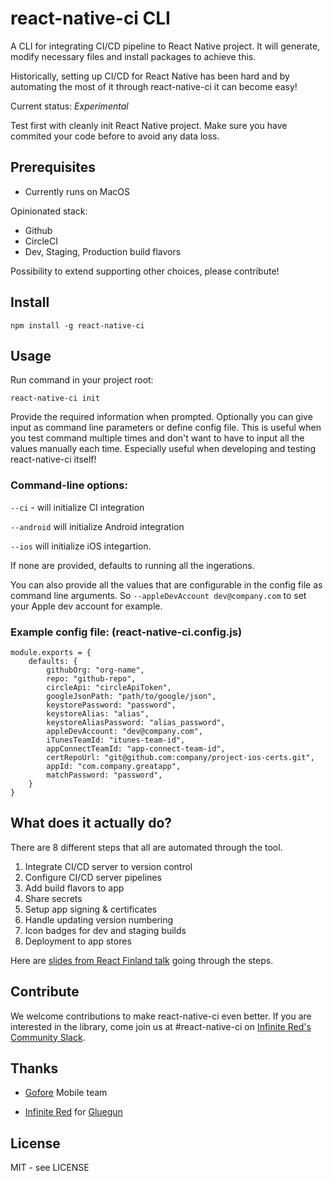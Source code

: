 # react-native-ci CLI

A CLI for integrating CI/CD pipeline to React Native project.
It will generate, modify necessary files and install packages 
to achieve this.

Historically, setting up CI/CD for React Native has been hard and
by automating the most of it through react-native-ci it can become
easy!

Current status: *Experimental*

Test first with cleanly init React Native project.
Make sure you have commited your code before to avoid any data loss.

## Prerequisites

- Currently runs on MacOS

Opinionated stack:

- Github
- CircleCI
- Dev, Staging, Production build flavors

Possibility to extend supporting other choices, please contribute!

## Install

```
npm install -g react-native-ci
```

## Usage

Run command in your project root:

```
react-native-ci init
```

Provide the required information when prompted. Optionally you can give input as command line parameters
or define config file. This is useful when you test command multiple times and don't want
to have to input all the values manually each time. Especially useful when developing and testing
react-native-ci itself!

### Command-line options: 

`--ci` - will initialize CI integration

`--android` will initialize Android integration

`--ios` will initialize iOS integartion.

If none are provided, defaults to running all the ingerations.

You can also provide all the values that are configurable in the config file as command line arguments.
So `--appleDevAccount dev@company.com` to set your Apple dev account for example.

### Example config file: (react-native-ci.config.js)

```
module.exports = {
    defaults: {
        githubOrg: "org-name",
        repo: "github-repo",
        circleApi: "circleApiToken",
        googleJsonPath: "path/to/google/json",
        keystorePassword: "password",
        keystoreAlias: "alias",
        keystoreAliasPassword: "alias_password",
        appleDevAccount: "dev@company.com",
        iTunesTeamId: "itunes-team-id",
        appConnectTeamId: "app-connect-team-id",
        certRepoUrl: "git@github.com:company/project-ios-certs.git",
        appId: "com.company.greatapp",
        matchPassword: "password",
    }
}

```

## What does it actually do?

There are 8 different steps that all are automated through the tool.

1) Integrate CI/CD server to version control
2) Configure CI/CD server pipelines
3) Add build flavors to app
4) Share secrets
5) Setup app signing & certificates
6) Handle updating version numbering
7) Icon badges for dev and staging builds
8) Deployment to app stores

Here are [slides from React Finland talk](docs/ReactFinland-RN-CICD.pdf) going through the steps.

## Contribute

We welcome contributions to make react-native-ci even better. 
If you are interested in the library, come join us
at #react-native-ci on [Infinite Red's Community Slack](http://community.infinite.red/).
 
## Thanks

- [Gofore](https://www.gofore.com) Mobile team

- [Infinite Red](https://infinite.red/) for [Gluegun](https://infinitered.github.io/gluegun/#/)


## License

MIT - see LICENSE

